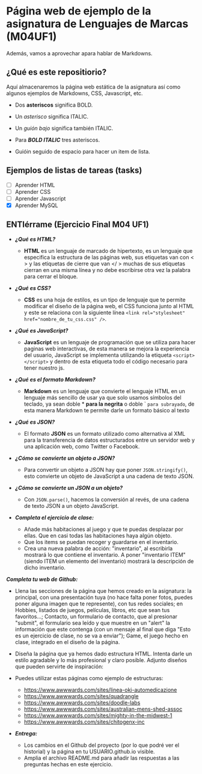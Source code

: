 
# Página web de ejemplo de la asignatura de Lenguajes de Marcas (M04UF1)

Además, vamos a aprovechar apara hablar de Markdowns.

## ¿Qué es este repositiorio?

Aquí almacenaremos la página web estática de la asignatura así como algunos ejemplos de Markdowns, CSS, Javascript, etc.

- Dos **asteriscos** significa BOLD.
- Un *asterisco* significa ITALIC.
- Un _guión bajo_ significa también ITALIC.
- Para ***BOLD ITALIC*** tres asteriscos.

- Guióin seguido de espacio para hacer un item de lista.

## Ejemplos de listas de tareas (tasks)

- [ ] Aprender HTML
- [ ] Aprender CSS
- [ ] Aprender Javascript
- [x] Aprender MySQL

## ENTIérrame (Ejercicio Final M04 UF1)
- ***¿Qué es HTML?***
  - **HTML** es un lenguaje de marcado de hipertexto, es un lenguaje que especifica la estructura de las páginas web, sus etiquetas van con < > y las etiquetas de cierre que van </ > muchas de sus etiquetas cierran en una misma línea y no debe escribirse otra vez la palabra para cerrar el bloque.

- ***¿Qué es CSS?***
  - **CSS** es una hoja de estilos, es un tipo de lenguaje que te permite modificar el diseño de la página web, el CSS funciona junto al HTML  y este se relaciona con la siguiente línea ``<link rel="stylesheet" href="nombre_de_tu_css.css" />``.

- ***¿Qué es JavaScript?***
  - **JavaScript** es un lenguaje de programación que se utiliza para hacer paginas web interactivas, de esta manera se mejora la experiencia del usuario, JavaScript se implementa utilizando la etiqueta ``<script> </script>`` y dentro de esta etiqueta todo el código necesario para tener nuestro js.

- ***¿Qué es el formato Markdown?***
  - **Markdown** es un lenguaje que convierte el lenguaje HTML en un lenguaje más sencillo de usar ya que solo usamos símbolos del teclado, ya sean doble * **para la negrita** o doble ` ``para subrayado``, de esta manera Markdown te permite darle un formato básico al texto

- ***¿Qué es JSON?***
  - El formato **JSON** es un formato utilizado como alternativa al XML para la transferencia de datos estructurados entre un servidor web y una aplicación web, como Twitter o Facebook.

- ***¿Cómo se convierte un objeto a JSON?***
  - Para convertir un objeto a JSON  hay que poner `JSON.stringify()`, esto convierte un objeto de JavaScript a una cadena de texto JSON.

- ***¿Cómo se convierte un JSON a un objeto?***
  - Con `JSON.parse()`, hacemos la conversión al revés, de una cadena de texto JSON a un objeto JavaScript.

- ***Completa el ejercicio de clase:***
  - Añade más habitaciones al juego y que te puedas desplazar por ellas. Que en casi todas las habitaciones haya algún objeto.
  - Que los items se puedan recoger y guardarse en el inventario.
  - Crea una nueva palabra de acción: "inventario", al escribirla mostrará lo que contiene el inventario. A poner "inventario ITEM" (siendo ITEM un elemento del inventario) mostrará la descripción de dicho inventario.

***Completa tu web de Github:***
  - Llena las secciones de la página que hemos creado en la asignatura: la principal, con una presentación tuya (no hace falta poner fotos, puedes poner alguna imagen que te represente), con tus redes sociales; en Hobbies, listados de juegos, películas, libros, etc que sean tus favoritos...; Contacto, un formulario de contacto, que al presionar "submit", el formulario sea leído y que muestre en un "alert" la información que este contenga (con un mensaje al final que diga "Esto es un ejercicio de clase, no se va a enviar"); Game, el juego hecho en clase, integrado en el diseño de la página.
  
  - Diseña la página que ya hemos dado estructura HTML. Intenta darle un estilo agradable y lo más profesional y claro posible. Adjunto diseños que pueden servirte de inspiración:

  - Puedes utilizar estas páginas como ejemplo de estructuras:
    - https://www.awwwards.com/sites/linea-oki-automedicazione
    - https://www.awwwards.com/sites/quadrangle
    - https://www.awwwards.com/sites/doodle-labs
    - https://www.awwwards.com/sites/australian-mens-shed-assoc
    - https://www.awwwards.com/sites/mighty-in-the-midwest-1
    - https://www.awwwards.com/sites/chitogenx-inc

- ***Entrega:***
  - Los cambios en el Github del proyecto (por lo que podré ver el historial) y la página en tu USUARIO.github.io visible.
  - Amplia el archivo README.md para añadir las respuestas a las preguntas hechas en este ejercicio.
